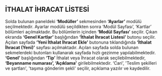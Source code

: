 ## İTHALAT İHRACAT LİSTESİ

Solda bulunan paneldeki **‘Modüller’** sekmesinden **‘Ayarlar’** modülü seçilmektedir. Ayarlar modülü seçildikten sonra ‘Modül Sayfası’, ‘Kartlar’ bölümleri açılmaktadır. Bu bölümlerin içinden **‘Modül Sayfası’** seçilir. Çıkan ekranda **‘Genel Kartlar’** başlığından **‘İthalat İhracat Listesi’** butonu seçilir. Açılan sayfada **‘Yeni İthalat İhracat Ekle’** butonuna tıklandığında **‘İthalat İhracat (Yeni)’** sayfası açılmaktadır. Açılan sayfada solda bulunan sekmelerdeki butonları kullanarak sayfada hızlı gezinme yapılabilmektedir. **‘Genel’** başlığından **‘Tip’** İthalat veya İhracat olarak seçilebilmektedir, **‘Beyanname numarası’, ‘Açıklama’** girilebilmektedir. ‘Cari’, 'Teslim şekilleri ve şartları', 'taşıma gönderim şekli' seçilir, açıklama yazılır ve kaydedilir.